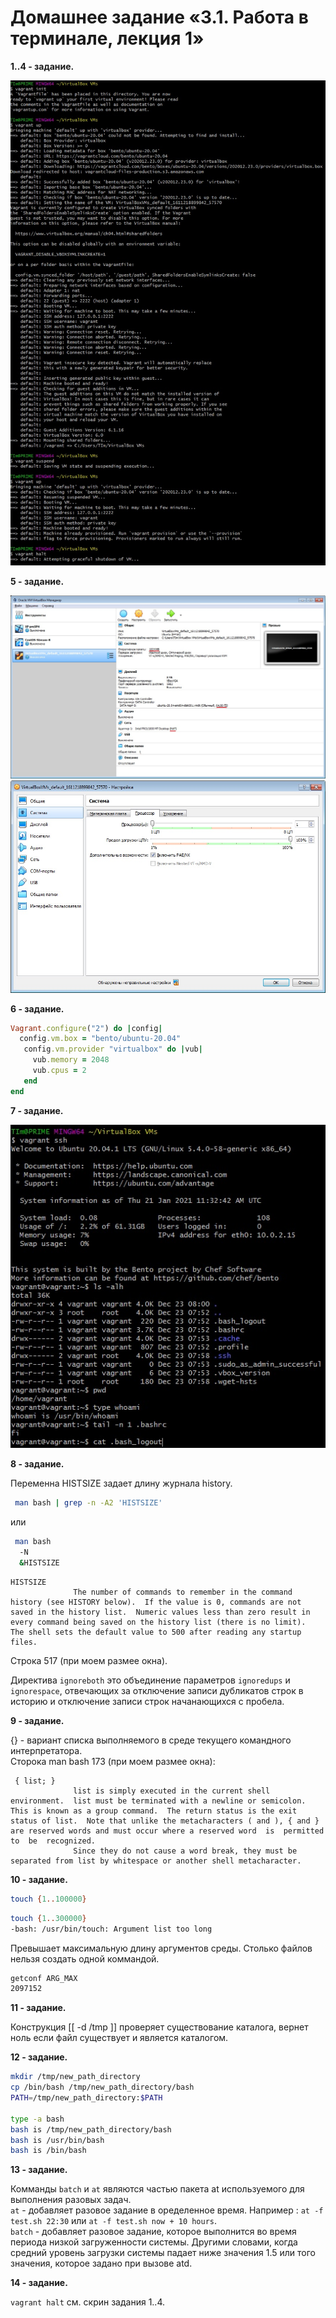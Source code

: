 # Домашнее задание «3.1. Работа в терминале, лекция 1»

**1..4 - задание.**

![1..4](hw-03.1.1-4.jpg)


**5 - задание.**

![5](hw-03.1.5.jpg)
![5_2](hw-03.1.5_2.jpg)
  
  
**6 - задание.**

```ruby
Vagrant.configure("2") do |config|
  config.vm.box = "bento/ubuntu-20.04"
   config.vm.provider "virtualbox" do |vub|
     vub.memory = 2048
     vub.cpus = 2
   end
end 
```


**7 - задание.**    

![7](hw-03.1.7.jpg)


**8 - задание.**

Переменна HISTSIZE задает длину журнала history.

```bash
 man bash | grep -n -A2 'HISTSIZE'
```
или
```bash
 man bash
  -N
  &HISTSIZE
```

```text
HISTSIZE
              The number of commands to remember in the command history (see HISTORY below).  If the value is 0, commands are not saved in the history list.  Numeric values less than zero result in every command being saved on the history list (there is no limit).  The shell sets the default value to 500 after reading any startup files.
```
Строка 517 (при моем размее окна).


Директива `ignoreboth` это объединение параметров `ignoredups` и `ignorespace`, отвечающих за отключение записи дубликатов строк в историю и отключение записи строк начанающихся с пробела.


**9 - задание.**

{} - вариант списка выполняемого в среде текущего командного интерпретатора.    
Сторока man bash 173 (при моем размее окна):    
```text
 { list; }
              list is simply executed in the current shell environment.  list must be terminated with a newline or semicolon.  This is known as a group command.  The return status is the exit status of list.  Note that unlike the metacharacters ( and ), { and } are reserved words and must occur where a reserved word  is  permitted  to  be  recognized.
              Since they do not cause a word break, they must be separated from list by whitespace or another shell metacharacter.
```


**10 - задание.**
```bash
touch {1..100000}
```

```bash
touch {1..300000}
-bash: /usr/bin/touch: Argument list too long
```
Превышает максимальную длину аргументов среды. Столько файлов нельзя создать одной коммандой.    
```bash
getconf ARG_MAX
2097152
```


**11 - задание.**

Конструкция [[ -d /tmp ]] проверяет существование каталога, вернет ноль если файл существует и является каталогом.


**12 - задание.**

```bash
mkdir /tmp/new_path_directory
cp /bin/bash /tmp/new_path_directory/bash
PATH=/tmp/new_path_directory:$PATH

type -a bash
bash is /tmp/new_path_directory/bash
bash is /usr/bin/bash
bash is /bin/bash
```


**13 - задание.**

Комманды `batch` и `at` являются частью пакета at используемого для выполнения разовых задач.    
`at` - добавляет разовое задание в оределенное время. Например : `at -f test.sh 22:30` или `at -f test.sh now + 10 hours`.    
`batch` - добавляет разовое задание, которое выполнится во время периода низкой загруженности системы. Другими словами, когда средний уровень загрузки системы падает ниже значения 1.5 или того значения, которое задано при вызове atd.


**14 - задание.**

`vagrant halt` см. скрин задания 1..4.
